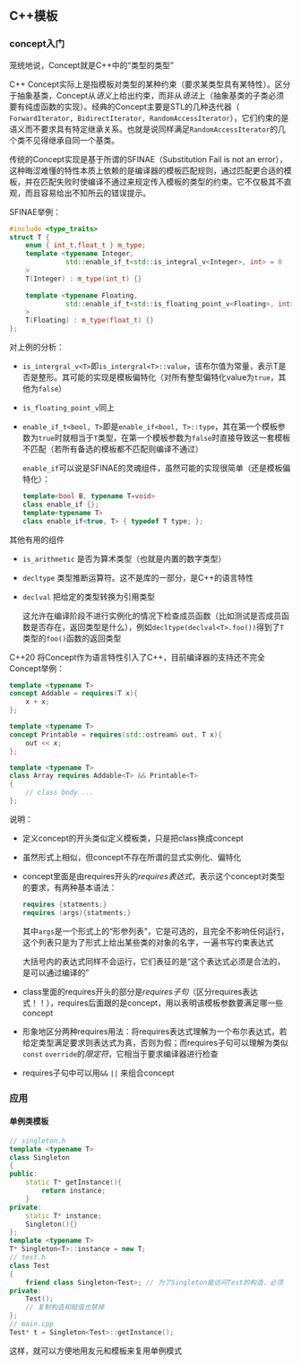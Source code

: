 ## C++模板
### concept入门
笼统地说，Concept就是C++中的“类型的类型”

C++ Concept实际上是指模板对类型的某种约束（要求某类型具有某特性）。区分于抽象基类，Concept从*语义*上给出约束，而非从*语法*上（抽象基类的子类必须要有纯虚函数的实现）。经典的Concept主要是STL的几种迭代器（ `ForwardIterator, BidirectIterator, RandomAccessIterator`），它们约束的是语义而不要求具有特定继承关系。也就是说同样满足`RandomAccessIterator`的几个类不见得继承自同一个基类。

传统的Concept实现是基于所谓的SFINAE（Substitution Fail is not an error），这种晦涩难懂的特性本质上依赖的是编译器的模板匹配规则，通过匹配更合适的模板，并在匹配失败时使编译不通过来规定传入模板的类型的约束。它不仅极其不直观，而且容易给出不知所云的错误提示。

SFINAE举例：
```cpp
#include <type_traits>
struct T {
    enum { int_t,float_t } m_type;
    template <typename Integer,
              std::enable_if_t<std::is_integral_v<Integer>, int> = 0
    >
    T(Integer) : m_type(int_t) {}
 
    template <typename Floating,
              std::enable_if_t<std::is_floating_point_v<Floating>, int> = 0
    >
    T(Floating) : m_type(float_t) {}
};
```
对上例的分析：
- `is_intergral_v<T>`即`is_intergral<T>::value`，该布尔值为常量，表示T是否是整形。其可能的实现是模板偏特化（对所有整型偏特化value为`true`，其他为`false`）
- `is_floating_point_v`同上
- `enable_if_t<bool, T>`即是`enable_if<bool, T>::type`，其在第一个模板参数为`true`时就相当于`T`类型，在第一个模板参数为`false`时直接导致这一套模板不匹配（若所有备选的模板都不匹配则编译不通过）
  
  `enable_if`可以说是SFINAE的灵魂组件，虽然可能的实现很简单（还是模板偏特化）：
  ```cpp
  template<bool B, typename T=void>
  class enable_if {};
  template<typename T>
  class enable_if<true, T> { typedef T type; };
  ```

其他有用的组件
- `is_arithmetic` 是否为算术类型（也就是内置的数字类型）
- `decltype` 类型推断运算符。这不是库的一部分，是C++的语言特性
- `declval` 把给定的类型转换为引用类型
  
  这允许在编译阶段不进行实例化的情况下检查成员函数（比如测试是否成员函数是否存在，返回类型是什么），例如`decltype(declval<T>.foo())`得到了`T`类型的`foo()`函数的返回类型

C++20 将Concept作为语言特性引入了C++，目前编译器的支持还不完全
Concept举例：
```cpp
template <typename T>
concept Addable = requires(T x){
    x + x;
};

template <typename T>
concept Printable = requires(std::ostream& out, T x){
    out << x;
};

template <typename T>
class Array requires Addable<T> && Printable<T>
{
    // class body ...
};
```
说明：
- 定义concept的开头类似定义模板类，只是把class换成concept
- 虽然形式上相似，但concept不存在所谓的显式实例化、偏特化
- concept里面是由requires开头的*requires表达式*，表示这个concept对类型的要求，有两种基本语法：
  ```cpp
  requires {statments;}
  requires (args){statments;}
  ```
  其中`args`是一个形式上的“形参列表”，它是可选的，且完全不影响任何运行，这个列表只是为了形式上给出某些类的对象的名字，一遍书写约束表达式

  大括号内的表达式同样不会运行，它们表征的是“这个表达式必须是合法的，是可以通过编译的”
- class里面的requires开头的部分是*requires子句*（区分requires表达式！！），requires后面跟的是concept，用以表明该模板参数要满足哪一些concept
- 形象地区分两种requires用法：将requires表达式理解为一个布尔表达式，若给定类型满足要求则表达式为真，否则为假；而requires子句可以理解为类似`const` `override`的*限定符*，它相当于要求编译器进行检查
- requires子句中可以用`&&` `||` 来组合concept
### 应用
#### 单例类模板
```cpp
// singleton.h
template <typename T>
class Singleton
{
public:
    static T* getInstance(){
        return instance;
    }
private:
    static T* instance;
    Singleton(){}
};
template <typename T>
T* Singleton<T>::instance = new T;
// test.h
class Test
{
    friend class Singleton<Test>; // 为了Singleton能访问Test的构造，必须
private:
    Test();
    // 复制构造和赋值也禁掉
};
// main.cpp
Test* t = Singleton<Test>::getInstance();
```
这样，就可以方便地用友元和模板来复用单例模式